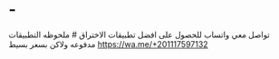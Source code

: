# -
تواصل معي واتساب للحصول على افضل تطبيقات الاختراق # ملحوظه التطبيقات مدفوعه ولاكن بسعر بسيط
https://wa.me/+201117597132
